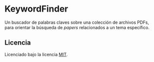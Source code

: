 # KeywordFinder

Un buscador de palabras claves sobre una colección de archivos PDFs, para orientar la búsqueda de *papers* relacionados a un tema específico.

## Licencia

Licenciado bajo la licencia [MIT](./LICENSE).
